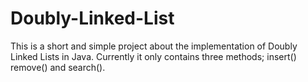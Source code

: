 # Doubly-Linked-List
This is a short and simple project about the implementation of Doubly Linked Lists in Java. Currently it only contains three methods; insert() remove() and search().
